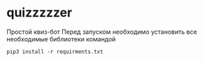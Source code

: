 # quizzzzzer
Простой квиз-бот 
Перед запуском необходимо установить все необходимые библиотеки командой 


```pip3 install -r requirments.txt```
